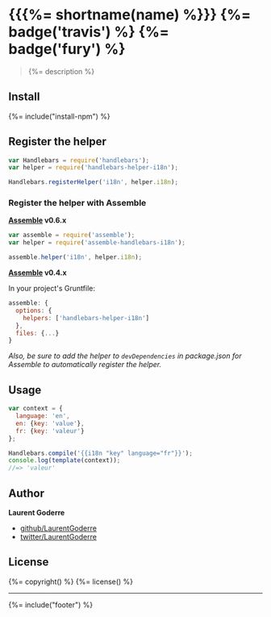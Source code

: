 # {{{%= shortname(name) %}}} {%= badge('travis') %} {%= badge('fury') %}

> {%= description %}

## Install

{%= include("install-npm") %}


## Register the helper

```js
var Handlebars = require('handlebars');
var helper = require('handlebars-helper-i18n');

Handlebars.registerHelper('i18n', helper.i18n);
```

### Register the helper with Assemble


**[Assemble](http://assemble.io) v0.6.x**

```js
var assemble = require('assemble');
var helper = require('assemble-handlebars-i18n');

assemble.helper('i18n', helper.i18n);
```


**[Assemble](http://assemble.io) v0.4.x**

In your project's Gruntfile:

```js
assemble: {
  options: {
    helpers: ['handlebars-helper-i18n']
  },
  files: {...}
}
```

_Also, be sure to add the helper to `devDependencies` in package.json for Assemble to automatically register the helper._


## Usage

```js
var context = {
  language: 'en',
  en: {key: 'value'},
  fr: {key: 'valeur'}
};

Handlebars.compile('{{i18n "key" language="fr"}}');
console.log(template(context));
//=> 'valeur'
```

## Author

**Laurent Goderre**

+ [github/LaurentGoderre](https://github.com/LaurentGoderre)
+ [twitter/LaurentGoderre](https://twitter.com/LaurentGoderre)


## License
{%= copyright() %}
{%= license() %}

***

{%= include("footer") %}